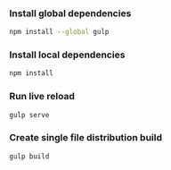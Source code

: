 ### Install global dependencies

```bash
npm install --global gulp
```

### Install local dependencies

```bash
npm install
```

### Run live reload

```bash
gulp serve
```

### Create single file distribution build

```bash
gulp build
```